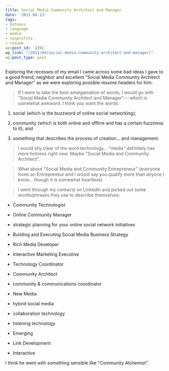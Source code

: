 ```yaml
---
title: Social Media Community Architect and Manager
date: '2011-04-13'
tags:
- hotness
- language
- media
- nonprofits
- resume
wp:post_id: '2261'
wp_link: "/2011/04/social-media-community-architect-and-manager/"
wp:post_type: post
---
```


Exploring the recesses of my email I came across some bad ideas I gave to a good friend, neighbor and excellent "Social Media Community Architect and Manager" as we were exploring possible resume headers for him:

> If I were to take the best amalgamation of words, I would go with "Social Media Community Architect and Manager"---which is somewhat awkward. I think you want the words:

>

>

1. social (which is the buzzword of online social networking);

>

2. community (which is both online and offline and has a certain fuzziness to it); and

>

3. something that describes the process of creation... and management.

>

> I would shy clear of the word technology... "media" definitely has more hotness right now. Maybe "Social Media and Community Architect".

>

> What about "Social Media and Community Entrepreneur" (everyone loves an Entrepreneur and I would say you qualify more than anyone I know... though it is somewhat heartless)

>

> I went through my contacts on LinkedIn and picked out some words/phrases they use to describe themselves:

>

>

- Community Technologist

>

- Online Community Manager

>

- strategic planning for your online social network initiatives

>

- Building and Executing Social Media Business Strategy

>

- Rich Media Developer

>

- Interactive Marketing Executive

>

- Technology Coordinator

>

- Community Architect

>

- community & communications coordinator

>

- New Media

>

- hybrid social media

>

- collaboration technology

>

- listening technology

>

- Emerging

>

- Link Development

>

- Interactive

>

>

I think he went with something sensible like "Community Alchemist".
